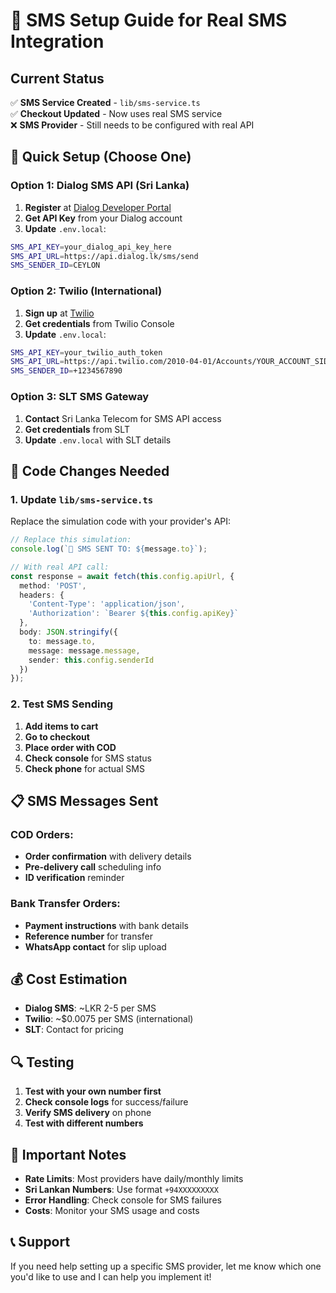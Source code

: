 # 📱 SMS Setup Guide for Real SMS Integration

## Current Status
✅ **SMS Service Created** - `lib/sms-service.ts`  
✅ **Checkout Updated** - Now uses real SMS service  
❌ **SMS Provider** - Still needs to be configured with real API

## 🚀 Quick Setup (Choose One)

### Option 1: Dialog SMS API (Sri Lanka)
1. **Register** at [Dialog Developer Portal](https://developer.dialog.lk/)
2. **Get API Key** from your Dialog account
3. **Update** `.env.local`:
```bash
SMS_API_KEY=your_dialog_api_key_here
SMS_API_URL=https://api.dialog.lk/sms/send
SMS_SENDER_ID=CEYLON
```

### Option 2: Twilio (International)
1. **Sign up** at [Twilio](https://www.twilio.com/)
2. **Get credentials** from Twilio Console
3. **Update** `.env.local`:
```bash
SMS_API_KEY=your_twilio_auth_token
SMS_API_URL=https://api.twilio.com/2010-04-01/Accounts/YOUR_ACCOUNT_SID/Messages.json
SMS_SENDER_ID=+1234567890
```

### Option 3: SLT SMS Gateway
1. **Contact** Sri Lanka Telecom for SMS API access
2. **Get credentials** from SLT
3. **Update** `.env.local` with SLT details

## 🔧 Code Changes Needed

### 1. Update `lib/sms-service.ts`
Replace the simulation code with your provider's API:

```typescript
// Replace this simulation:
console.log(`📱 SMS SENT TO: ${message.to}`);

// With real API call:
const response = await fetch(this.config.apiUrl, {
  method: 'POST',
  headers: {
    'Content-Type': 'application/json',
    'Authorization': `Bearer ${this.config.apiKey}`
  },
  body: JSON.stringify({
    to: message.to,
    message: message.message,
    sender: this.config.senderId
  })
});
```

### 2. Test SMS Sending
1. **Add items to cart**
2. **Go to checkout**
3. **Place order with COD**
4. **Check console** for SMS status
5. **Check phone** for actual SMS

## 📋 SMS Messages Sent

### COD Orders:
- **Order confirmation** with delivery details
- **Pre-delivery call** scheduling info
- **ID verification** reminder

### Bank Transfer Orders:
- **Payment instructions** with bank details
- **Reference number** for transfer
- **WhatsApp contact** for slip upload

## 💰 Cost Estimation

- **Dialog SMS**: ~LKR 2-5 per SMS
- **Twilio**: ~$0.0075 per SMS (international)
- **SLT**: Contact for pricing

## 🔍 Testing

1. **Test with your own number first**
2. **Check console logs** for success/failure
3. **Verify SMS delivery** on phone
4. **Test with different numbers**

## 🚨 Important Notes

- **Rate Limits**: Most providers have daily/monthly limits
- **Sri Lankan Numbers**: Use format `+94XXXXXXXXX`
- **Error Handling**: Check console for SMS failures
- **Costs**: Monitor your SMS usage and costs

## 📞 Support

If you need help setting up a specific SMS provider, let me know which one you'd like to use and I can help you implement it!
